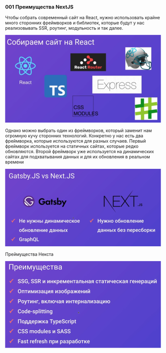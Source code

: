 ### 001 Преимущества NextJS

Чтобы собрать современный сайт на React, нужно использовать крайне много сторонних фреймворков и библиотек, которые будут у нас реализовывать SSR, роутинг, модульность и так далее.

![](_png/7d63e3534f120297ccc3c1327d8b9a13.png)

Однако можно выбрать один из фреймворков, который заменит нам огромную кучу сторонних технологий. Конкретно у нас есть два фреймворка, которые используются для разных случаев.
Первый фреймворк используется на статичных сайтах, которые редко обновляются.
Второй фреймворк уже используется на динамических сайтах для подхватывания данных и для их обновления в реальном времени

![](_png/280ff854e18ebba3a949454d2f0977a5.png)

Преймущества Некста

![](_png/9ef8a91837e7d5ddba32b25f4e67db1f.png)
